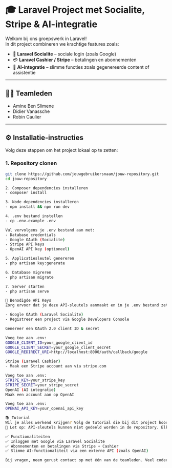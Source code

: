 # 🎓 Laravel Project met Socialite, Stripe & AI-integratie

Welkom bij ons groepswerk in Laravel!  
In dit project combineren we krachtige features zoals:

- 🔐 **Laravel Socialite** – sociale login (zoals Google)
- 💳 **Laravel Cashier / Stripe** – betalingen en abonnementen
- 🤖 **AI-integratie** – slimme functies zoals gegenereerde content of assistentie

---

## 👨‍💻 Teamleden

- Amine Ben Slimene  
- Didier Vanassche  
- Robin Caulier  

---

## ⚙️ Installatie-instructies

Volg deze stappen om het project lokaal op te zetten:

### 1. Repository clonen

```bash
git clone https://github.com/jouwgebruikersnaam/jouw-repository.git
cd jouw-repository

2. Composer dependencies installeren
- composer install

3. Node dependencies installeren
- npm install && npm run dev

4. .env bestand instellen
- cp .env.example .env

Vul vervolgens je .env bestand aan met:
- Database credentials
- Google OAuth (Socialite)
- Stripe API keys
- OpenAI API key (optioneel)

5. Applicatiesleutel genereren
- php artisan key:generate

6. Database migreren
- php artisan migrate

7. Server starten
- php artisan serve

🔑 Benodigde API Keys
Zorg ervoor dat je deze API-sleutels aanmaakt en in je .env bestand zet:

- Google OAuth (Laravel Socialite)
- Registreer een project via Google Developers Console

Genereer een OAuth 2.0 client ID & secret

Voeg toe aan .env:
GOOGLE_CLIENT_ID=your_google_client_id
GOOGLE_CLIENT_SECRET=your_google_client_secret
GOOGLE_REDIRECT_URI=http://localhost:8000/auth/callback/google

Stripe (Laravel Cashier)
- Maak een Stripe account aan via stripe.com

Voeg toe aan .env:
STRIPE_KEY=your_stripe_key
STRIPE_SECRET=your_stripe_secret
OpenAI (AI integratie)
Maak een account aan op OpenAI

Voeg toe aan .env:
OPENAI_API_KEY=your_openai_api_key

📚 Tutorial
Wil je alles werkend krijgen? Volg de tutorial die bij dit project hoort (of maak zelf de keys aan zoals hierboven uitgelegd).
🛑 Let op: API-sleutels kunnen niet gedeeld worden in de repository. Elke gebruiker moet deze zelf genereren en invullen.

✅ Functionaliteiten
✅ Inloggen met Google via Laravel Socialite
✅ Abonnementen en betalingen via Stripe + Cashier
✅ Slimme AI-functionaliteit via een externe API (zoals OpenAI)

Bij vragen, neem gerust contact op met één van de teamleden. Veel codeerplezier! 🚀
